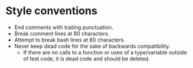 # Style conventions

- End comments with trailing punctuation.
- Break comment lines at 80 characters.
- Attempt to break bash lines at 80 characters.
- Never keep dead code for the sake of backwards compatibility.
  - If there are no calls to a function or uses of a type/variable outside of test code, it is dead code and should be deleted.
